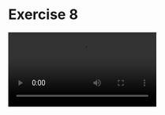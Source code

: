 # Exercise 8

![VIDEO](https://github.com/aaqfal/FreeRTOS-Semaphore/blob/main/video/video_exercise8.mp4)

